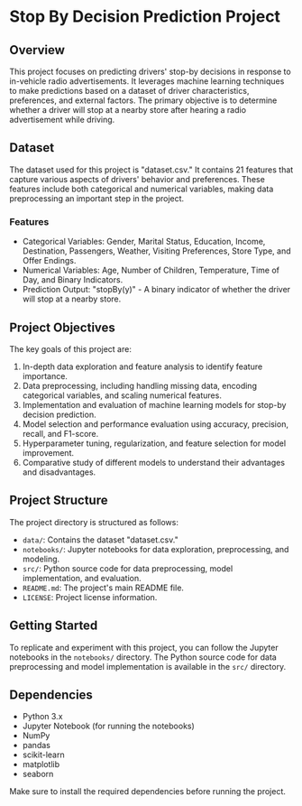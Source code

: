 # Stop By Decision Prediction Project

## Overview

This project focuses on predicting drivers' stop-by decisions in response to in-vehicle radio advertisements. It leverages machine learning techniques to make predictions based on a dataset of driver characteristics, preferences, and external factors. The primary objective is to determine whether a driver will stop at a nearby store after hearing a radio advertisement while driving.

## Dataset

The dataset used for this project is "dataset.csv." It contains 21 features that capture various aspects of drivers' behavior and preferences. These features include both categorical and numerical variables, making data preprocessing an important step in the project.

### Features

- Categorical Variables: Gender, Marital Status, Education, Income, Destination, Passengers, Weather, Visiting Preferences, Store Type, and Offer Endings.
- Numerical Variables: Age, Number of Children, Temperature, Time of Day, and Binary Indicators.
- Prediction Output: "stopBy(y)" - A binary indicator of whether the driver will stop at a nearby store.

## Project Objectives

The key goals of this project are:

1. In-depth data exploration and feature analysis to identify feature importance.
2. Data preprocessing, including handling missing data, encoding categorical variables, and scaling numerical features.
3. Implementation and evaluation of machine learning models for stop-by decision prediction.
4. Model selection and performance evaluation using accuracy, precision, recall, and F1-score.
5. Hyperparameter tuning, regularization, and feature selection for model improvement.
6. Comparative study of different models to understand their advantages and disadvantages.

## Project Structure

The project directory is structured as follows:

- `data/`: Contains the dataset "dataset.csv."
- `notebooks/`: Jupyter notebooks for data exploration, preprocessing, and modeling.
- `src/`: Python source code for data preprocessing, model implementation, and evaluation.
- `README.md`: The project's main README file.
- `LICENSE`: Project license information.

## Getting Started

To replicate and experiment with this project, you can follow the Jupyter notebooks in the `notebooks/` directory. The Python source code for data preprocessing and model implementation is available in the `src/` directory.

## Dependencies

- Python 3.x
- Jupyter Notebook (for running the notebooks)
- NumPy
- pandas
- scikit-learn
- matplotlib
- seaborn

Make sure to install the required dependencies before running the project.
